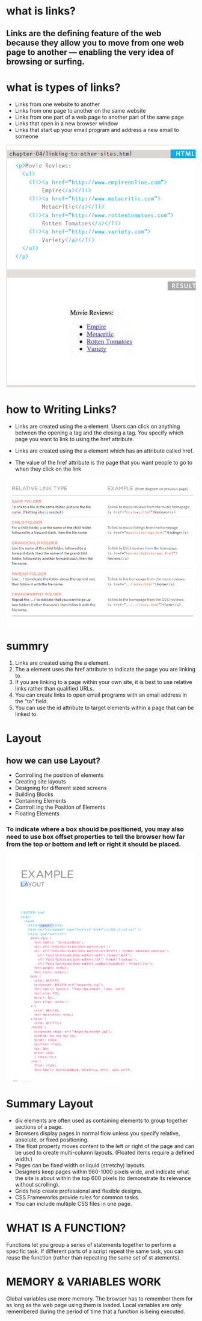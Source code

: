 # what is links?
## Links are the defining feature of the web because they allow you to move from one web page to another — enabling the very idea of browsing or surfing.


# what is types of links?

- Links from one website to another
- Links from one page to another on the same website
- Links from one part of a web page to another part of the same page
- Links that open in a new browser window
- Links that start up your email program and address a new email to someone

![link1](link1.PNG)
# how to Writing Links?

- Links are created using the a element. Users can click on anything between the opening a tag and the closing a tag. You specify which page you want to link to using the href attribute.

- Links are created using the a element which has an attribute called href.
- The value of the href attribute is the page that you want people to go to when they click on the link

![link2](link2.PNG)

# summry 
1. Links are created using the a element.
2. The a element uses the href attribute to indicate the page you are linking to.
3. If you are linking to a page within your own site, it is best to use relative links rather than qualified URLs.
4. You can create links to open email programs with an email address in the "to" field.
5. You can use the id attribute to target elements within a page that can be linked to.

# Layout
## how we can use Layout?
- Controlling the position of elements
- Creating site layouts
- Designing for different sized screens
- Building Blocks
- Containing Elements
- Controll ing the Position of Elements
- Floating Elements
### To indicate where a box should be positioned, you may also need to use box offset properties to tell the browser how far from the top or bottom and left or right it should be placed. 
![lyoutex](lyoutex.PNG)


# Summary Layout

- div elements are often used as containing elements to group together sections of a page.
- Browsers display pages in normal flow unless you specify relative, absolute, or fixed positioning.
- The float property moves content to the left or right of the page and can be used to create multi-column layouts. (Floated items require a defined width.)
- Pages can be fixed width or liquid (stretchy) layouts.
- Designers keep pages within 960-1000 pixels wide, and indicate what the site is about within the top 600 pixels (to demonstrate its relevance without scrolling).
- Grids help create professional and flexible designs.
- CSS Frameworks provide rules for common tasks.
- You can include multiple CSS files in one page.


# WHAT IS A FUNCTION?

Functions let you group a series of statements together to perform a specific task. If different parts of a script repeat the same task, you can reuse the function (rather than repeating the same set of st atements).

# MEMORY & VARIABLES WORK
Global variables use more memory. The browser has to remember them
for as long as the web page using them is loaded. Local variables are only
remembered during the period of time that a function is being executed.

